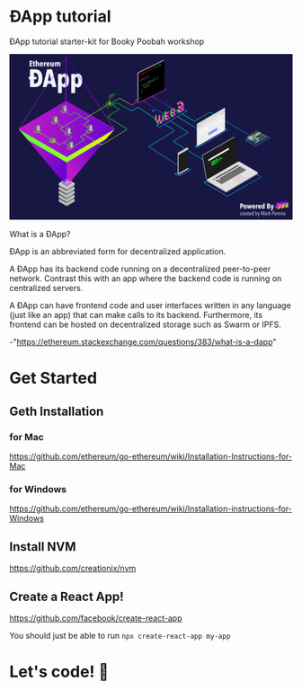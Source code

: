 # ÐApp tutorial
ÐApp tutorial starter-kit for Booky Poobah workshop

![Scheme](public/PRESENTATION-1.png)

What is a ÐApp?

ÐApp is an abbreviated form for decentralized application.

A ÐApp has its backend code running on a decentralized peer-to-peer network. Contrast this with an app where the backend code is running on centralized servers.

A ÐApp can have frontend code and user interfaces written in any language (just like an app) that can make calls to its backend. Furthermore, its frontend can be hosted on decentralized storage such as Swarm or IPFS.

-"https://ethereum.stackexchange.com/questions/383/what-is-a-dapp"

# Get Started

## Geth Installation

### for Mac
https://github.com/ethereum/go-ethereum/wiki/Installation-Instructions-for-Mac
### for Windows
https://github.com/ethereum/go-ethereum/wiki/Installation-instructions-for-Windows

## Install NVM
https://github.com/creationix/nvm

## Create a React App!
https://github.com/facebook/create-react-app

You should just be able to run
```npx create-react-app my-app```

# Let's code! 🎉
